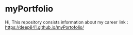 # myPortfolio
Hi, This repository consists information about my career
link : https://deep841.github.io/myPortofolio/
